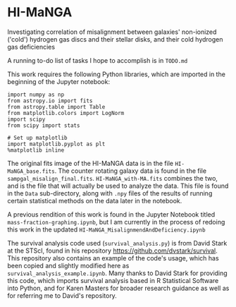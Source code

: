 # HI-MaNGA
Investigating correlation of misalignment between galaxies' non-ionized ('cold') hydrogen gas discs and their stellar disks,
and their cold hydrogen gas deficiencies

A running to-do list of tasks I hope to accomplish is in `TODO.md`

This work requires the following Python libraries, which are imported in the beginning of the Jupyter notebook:

```
import numpy as np
from astropy.io import fits
from astropy.table import Table
from matplotlib.colors import LogNorm
import scipy
from scipy import stats

# Set up matplotlib
import matplotlib.pyplot as plt
%matplotlib inline
```

The original fits image of the HI-MaNGA data is in the file `HI-MaNGA_base.fits`.
The counter rotating galaxy data is found in the file `sampgal_misalign_final.fits`.
`HI-MaNGA_with-MA.fits` combines the two, and is the file that will actually be used to analyze the data. This file
is found in the `Data` sub-directory, along with `.npy` files of the results of running certain statistical methods on
the data later in the notebook.

A previous rendition of this work is found in the Jupyter Notebook titled `mass-fraction-graphing.ipynb`, but I am
currently in the process of redoing this work in the updated `HI-MaNGA_MisalignmendAndDeficiency.ipynb`

The survival analysis code used (`survival_analysis.py`) is from David Stark at the STScI, found in
his repository https://github.com/dvstark/survival. This repository also contains an example of the code's usage,
which has been copied and slightly modified here as `survival_analysis_example.ipynb`. Many thanks to David Stark for
providing this code, which imports survival analysis based in R Statistical Software into Python, and for Karen Masters
for broader research guidance as well as for referring me to David's repository.
